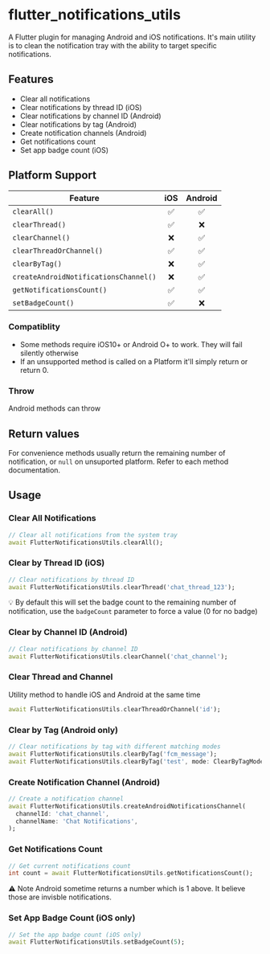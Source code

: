 # flutter_notifications_utils

A Flutter plugin for managing Android and iOS notifications.
It's main utility is to clean the notification tray with the ability to target specific notifications.

## Features

- Clear all notifications
- Clear notifications by thread ID (iOS)
- Clear notifications by channel ID (Android)
- Clear notifications by tag (Android)
- Create notification channels (Android)
- Get notifications count
- Set app badge count (iOS)

## Platform Support

| Feature                               | iOS | Android |
| ------------------------------------- | :-: | :-----: |
| `clearAll()`                          | ✅  |   ✅    |
| `clearThread()`                       | ✅  |   ❌    |
| `clearChannel()`                      | ❌  |   ✅    |
| `clearThreadOrChannel()`              | ✅  |   ✅    |
| `clearByTag()`                        | ❌  |   ✅    |
| `createAndroidNotificationsChannel()` | ❌  |   ✅    |
| `getNotificationsCount()`             | ✅  |   ✅    |
| `setBadgeCount()`                     | ✅  |   ❌    |

### Compatiblity

- Some methods require iOS10+ or Android O+ to work. They will fail silently otherwise
- If an unsupported method is called on a Platform it'll simply return or return 0.

### Throw

Android methods can throw

## Return values

For convenience methods usually return the remaining number of notification, or `null` on unsuported platform.
Refer to each method documentation.

## Usage

### Clear All Notifications

```dart
// Clear all notifications from the system tray
await FlutterNotificationsUtils.clearAll();
```

### Clear by Thread ID (iOS)

```dart
// Clear notifications by thread ID
await FlutterNotificationsUtils.clearThread('chat_thread_123');
```

💡 By default this will set the badge count to the remaining number of notification, use the `badgeCount` parameter to force a value (0 for no badge)

### Clear by Channel ID (Android)

```dart
// Clear notifications by channel ID
await FlutterNotificationsUtils.clearChannel('chat_channel');
```

### Clear Thread and Channel

Utility method to handle iOS and Android at the same time

```dart
await FlutterNotificationsUtils.clearThreadOrChannel('id');
```

### Clear by Tag (Android only)

```dart
// Clear notifications by tag with different matching modes
await FlutterNotificationsUtils.clearByTag('fcm_message');
await FlutterNotificationsUtils.clearByTag('test', mode: ClearByTagMode.contains);
```

### Create Notification Channel (Android)

```dart
// Create a notification channel
await FlutterNotificationsUtils.createAndroidNotificationsChannel(
  channelId: 'chat_channel',
  channelName: 'Chat Notifications',
);
```

### Get Notifications Count

```dart
// Get current notifications count
int count = await FlutterNotificationsUtils.getNotificationsCount();
```

⚠️ Note Android sometime returns a number which is 1 above. It believe those are invisble notifications.

### Set App Badge Count (iOS only)

```dart
// Set the app badge count (iOS only)
await FlutterNotificationsUtils.setBadgeCount(5);
```
